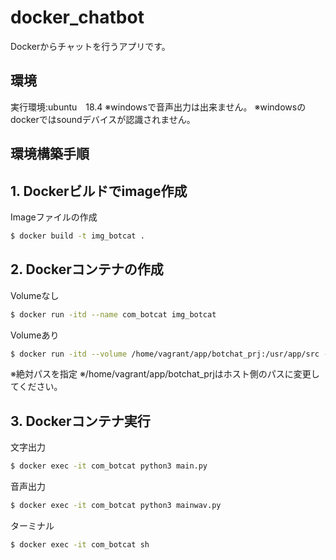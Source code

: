 # docker_chatbot

Dockerからチャットを行うアプリです。

## 環境

実行環境:ubuntu　18.4
※windowsで音声出力は出来ません。
※windowsのdockerではsoundデバイスが認識されません。

## 環境構築手順

## 1. Dockerビルドでimage作成

Imageファイルの作成
```sh
$ docker build -t img_botcat .
```

## 2. Dockerコンテナの作成

Volumeなし
```sh
$ docker run -itd --name com_botcat img_botcat
```

Volumeあり
```sh
$ docker run -itd --volume /home/vagrant/app/botchat_prj:/usr/app/src --device=/dev/snd:/dev/snd --name com_botcat img_botcat
```
※絶対パスを指定
※/home/vagrant/app/botchat_prjはホスト側のパスに変更してください。


## 3. Dockerコンテナ実行

文字出力
```sh
$ docker exec -it com_botcat python3 main.py
```

音声出力
```sh
$ docker exec -it com_botcat python3 mainwav.py
```

ターミナル
```sh
$ docker exec -it com_botcat sh
```
